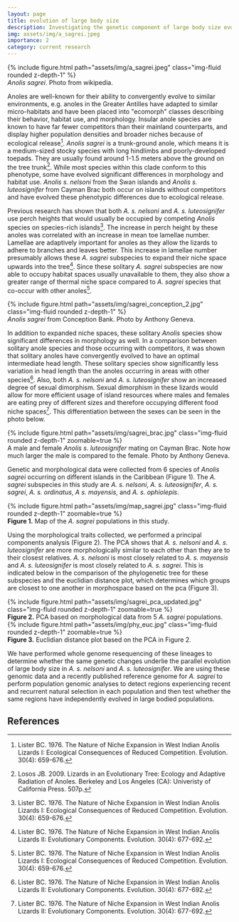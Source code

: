 ```yaml
---
layout: page
title: evolution of large body size
description: Investigating the genetic component of large body size evolution in the <em>Anolis sagrei</em> clade
img: assets/img/a_sagrei.jpeg
importance: 2
category: current research
---
```


<div class="row mt-3">
    <div class="col-sm mt-3 mt-md-0">
        {% include figure.html path="assets/img/a_sagrei.jpeg" class="img-fluid rounded z-depth-1" %}
    </div>
</div>
<div class="caption">
    <em>Anolis sagrei</em>. Photo from wikipedia.
</div>

Anoles are well-known for their ability to convergently evolve to similar environments, e.g. anoles in the Greater Antilles have adapted to similar micro-habitats and have been placed into "ecomorph" classes describing their behavior, habitat use, and morphology.
Insular anole species are known to have far fewer competitors than their mainland counterparts, and display higher population densities and broader niches because of ecological release[^2]. 
_Anolis sagrei_ is a trunk-ground anole, which means it is a medium-sized stocky species with long hindlimbs and poorly-developed toepads. 
They are usually found around 1-1.5 meters above the ground on the tree trunk[^1]. 
While most species within this clade conform to this phenotype, some have evolved significant differences in morphology and habitat use.
_Anolis s. nelsoni_ from the Swan islands and _Anolis s. luteosignifer_ from Cayman Brac both occur on islands without competitors and have evolved these phenotypic differences due to ecological release. 

Previous research has shown that both _A. s. nelsoni_ and _A. s. luteosignifer_ use perch heights that would usually be occupied by competing _Anolis_ species on species-rich islands[^2].
The increase in perch height by these anoles was correlated with an increase in mean toe lamellae number.
Lamellae are adaptively important for anoles as they allow the lizards to adhere to branches and leaves better. 
This increase in lamellae number presumably allows these _A. sagrei_ subspecies to expand their niche space upwards into the tree[^3].
Since these solitary _A. sagrei_ subspecies are now able to occupy habitat spaces usually unavailable to them, they also show a greater range of thermal niche space compared to _A. sagrei_ species that co-occur with other anoles[^2].


<div class="row mt-3">
    <div class="col-sm mt-3 mt-md-0">
        {% include figure.html path="assets/img/sagrei_conception_2.jpg" class="img-fluid rounded z-depth-1" %}
    </div>
</div>
<div class="caption">
    <em>Anolis sagrei</em> from Conception Bank. Photo by Anthony Geneva.
</div>


In addition to expanded niche spaces, these solitary _Anolis_ species show significant differences in morphology as well.
In a comparison between solitary anole species and those occurring with competitors, it was shown that solitary anoles have convergently evolved to have an optimal intermediate head length. 
These solitary species show significantly less variation in head length than the anoles occurring in areas with other species[^3].
Also, both _A. s. nelsoni_ and _A. s. luteosignifer_ show an increased degree of sexual dimorphism. 
Sexual dimorphism in these lizards would allow for more efficient usage of island resources where males and females are eating prey of different sizes and therefore occupying different food niche spaces[^3].
This differentiation between the sexes can be seen in the photo below.


<div class="row mt-3">
    <div class="col-sm mt-3 mt-md-0">
        {% include figure.html path="assets/img/sagrei_brac.jpg" class="img-fluid rounded z-depth-1" zoomable=true %}
    </div>
</div>
<div class="caption">
    A male and female <em>Anolis s. luteosignifer</em> mating on Cayman Brac. Note how much larger the male is compared to the female. Photo by Anthony Geneva.
</div>


Genetic and morphological data were collected from 6 species of _Anolis sagrei_ occurring on different islands in the Caribbean (Figure 1). 
The _A. sagrei_ subspecies in this study are _A. s. nelsoni_, _A. s. luteosignifer_, _A. s. sagrei_, _A. s. ordinatus_, _A s. mayensis_, and _A. s. ophiolepis_.

<div class="row mt-3">
    <div class="col-sm mt-3 mt-md-0">
        {% include figure.html path="assets/img/map_sagrei.jpg" class="img-fluid rounded z-depth-1" zoomable=true %}
    </div>
</div>
<div class="caption">
    <b>Figure 1.</b> Map of the <em>A. sagrei</em> populations in this study.
</div>


Using the morphological traits collected, we performed a principal components analysis (Figure 2). 
The PCA shows that _A. s. nelsoni_ and _A. s. luteosignifer_ are more morphologically similar to each other than they are to their closest relatives. 
_A. s. nelsoni_ is most closely related to _A. s. mayensis_ and _A. s. luteosignifer_ is most closely related to _A. s. sagrei_. 
This is indicated below in the comparison of the phylogenetic tree for these subspecies and the euclidian distance plot, which determines which groups are closest to one another in morphospace based on the pca (Figure 3).


<div class="row mt-3">
    <div class="col-sm mt-3 mt-md-0">
        {% include figure.html path="assets/img/sagrei_pca_updated.jpg" class="img-fluid rounded z-depth-1" zoomable=true %}
    </div>
</div>
<div class="caption">
    <b>Figure 2.</b> PCA based on morphological data from 5 <em>A. sagrei</em> populations. 
</div>


<div class="row mt-3">
    <div class="col-sm mt-3 mt-md-0">
        {% include figure.html path="assets/img/phy_euc.jpg" class="img-fluid rounded z-depth-1" zoomable=true %}
    </div>
</div>
<div class="caption">
    <b>Figure 3.</b> Euclidian distance plot based on the PCA in Figure 2.
</div>


We have performed whole genome resequencing of these lineages to determine whether the same genetic changes underlie the parallel evolution of large body size in _A. s. nelsoni_ and _A. s. luteosignifer_. 
We are using these genomic data and a recently published reference genome for _A. sagrei_ to perform population genomic analyses to detect regions experiencing recent and recurrent natural selection in each population and then test whether the same regions have 
independently evolved in large bodied populations.


## References
[^1]: Losos JB. 2009. Lizards in an Evolutionary Tree: Ecology and Adaptive Radiation of Anoles. Berkeley and Los Angeles (CA): Univeristy of California Press. 507p.
[^2]: Lister BC. 1976. The Nature of Niche Expansion in West Indian Anolis Lizards I: Ecological Consequences of Reduced Competition. Evolution. 30(4): 659-676.
[^3]: Lister BC. 1976. The Nature of Niche Expansion in West Indian Anolis Lizards II: Evolutionary Components. Evolution. 30(4): 677-692.


